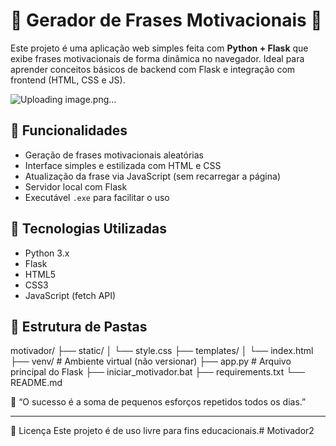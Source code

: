 # 🌟 Gerador de Frases Motivacionais 🌟

Este projeto é uma aplicação web simples feita com **Python + Flask** que exibe frases motivacionais de forma dinâmica no navegador. Ideal para aprender conceitos básicos de backend com Flask e integração com frontend (HTML, CSS e JS).

![Uploading image.png…]()


## 🚀 Funcionalidades

- Geração de frases motivacionais aleatórias
- Interface simples e estilizada com HTML e CSS
- Atualização da frase via JavaScript (sem recarregar a página)
- Servidor local com Flask
- Executável `.exe` para facilitar o uso

## 🧰 Tecnologias Utilizadas

- Python 3.x
- Flask
- HTML5
- CSS3
- JavaScript (fetch API)

## 📁 Estrutura de Pastas

motivador/
├── static/
│ └── style.css
├── templates/
│ └── index.html
├── venv/ # Ambiente virtual (não versionar)
├── app.py # Arquivo principal do Flask
├── iniciar_motivador.bat
├── requirements.txt
└── README.md

💬 “O sucesso é a soma de pequenos esforços repetidos todos os dias.”


---
📄 Licença
Este projeto é de uso livre para fins educacionais.# Motivador2
